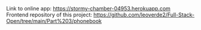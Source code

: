 Link to online app: https://stormy-chamber-04953.herokuapp.com \
Frontend repository of this project: https://github.com/leoverde2/Full-Stack-Open/tree/main/Part%203/phonebook